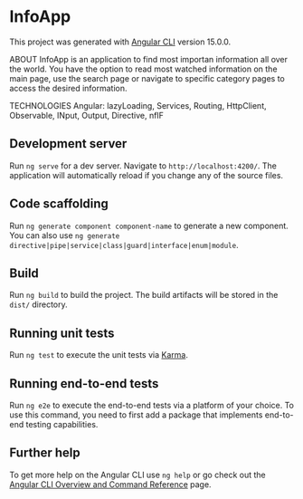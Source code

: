 # InfoApp

This project was generated with [Angular CLI](https://github.com/angular/angular-cli) version 15.0.0.

ABOUT
InfoApp is an application to find most importan information all over the world. You have the option to read most watched information on the main page, use the search page or navigate to specific category pages to access the desired information. 

TECHNOLOGIES
Angular: lazyLoading, Services, Routing, HttpClient, Observable, INput, Output, Directive, nfIF









## Development server

Run `ng serve` for a dev server. Navigate to `http://localhost:4200/`. The application will automatically reload if you change any of the source files.

## Code scaffolding

Run `ng generate component component-name` to generate a new component. You can also use `ng generate directive|pipe|service|class|guard|interface|enum|module`.

## Build

Run `ng build` to build the project. The build artifacts will be stored in the `dist/` directory.

## Running unit tests

Run `ng test` to execute the unit tests via [Karma](https://karma-runner.github.io).

## Running end-to-end tests

Run `ng e2e` to execute the end-to-end tests via a platform of your choice. To use this command, you need to first add a package that implements end-to-end testing capabilities.

## Further help

To get more help on the Angular CLI use `ng help` or go check out the [Angular CLI Overview and Command Reference](https://angular.io/cli) page.
